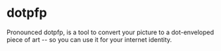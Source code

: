 # dotpfp
Pronounced dotpfp, is a tool to convert your picture to a dot-enveloped piece of art -- so you can use it for your internet identity.
